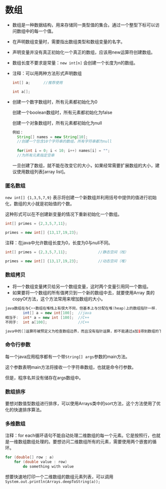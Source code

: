 # 数组

- 数组是一种数据结构，用来存储同一类型值的集合。通过一个整型下标可以访问数组中的每一个值。

- 在声明数组变量时，需要指出数组类型和数组变量的名字。

- 声明变量并没有真正初始化一个真正的数组，应该用new运算符创建数组。

- 数组长度不要求是常量：`new int[n]` 会创建一个长度为n的数组。

- 注释：可以用两种方法形式声明数组

  ```java
  int[] a;		//推荐使用
  
  int a[];
  ```

- 创建一个数字数组时，所有元素都初始化为0

  创建一个boolean数组时，所有元素都初始化为false

  创建一个对象数组时，所有元素都初始化为null

  ```java
  例如：
  	String[] names = new String[10];
  	//创建一个包含10个字符串的数组，所有字符串都为null
  	
  	for(int i = 0; i < 10; i++) names[i] = "";
  	//为所有元素指定空串
  ```

  一旦创建了数组，就不能在改变它的大小，如果经常需要扩展数组的大小，建议使用数组列表[array list]。



### 匿名数组

`new int[] {1,3,5,7,9}` 表示将创建一个新数组并利用括号中提供的值进行初始化，数组的大小就是初始值的个数。

这种形式可以在不创建新变量的情况下重新初始化一个数组。

```java
int[] primes = {2,3,5,7,11};

primes = new int[] {13,17,19,23};
```

注释：在java中允许数组长度为0，长度为0与null不同。

```java
int[] primes = {2,3,5,7,11};              //静态空间（栈）

primes = new int[] {13,17,19,23}; 		  //动态空间（堆）
```



### 数组拷贝

- 将一个数组变量拷贝给另一个数组变量，这时两个变量引用同一个数组。
- 如果要将一个数组的所有值拷贝到一个新的数组中去，就要使用Array 类的copyOf方法，这个方法常用来增加数组的大小。

```java
java数组在与C++数组在堆栈上有很大不同，但基本上与分配在堆(heap)上的数组指针一样.
    	int[] a = new int[100];  //java
相当于:  int* a = new int [100];  //C++
不同于:  int a[100];			   //C++

java中的[]运算符被预定义为检查数组边界，而且没有指针运算，即不能通过a加1得到数组的下一个元素。
```

### 命令行参数

每一个java应用程序都有一个带`String[] args`参数的main方法。

这个参数表明main方法将接收一个字符串数组，也就是命令行参数。

但是，程序名并没有储存在args数组中。

### 数组排序

要想对数值型数组进行排序，可以使用Arrays类中的sort方法，这个方法使用了优化的快速排序算法。

### 多维数组

注释：for each循环语句不能自动处理二维数组的每一个元素。它是按照行，也就是一维数组数组处理的。要想访问二维数组所有的元素，需要使用两个嵌套的循环。

```java
for (double[] row : a)
	for (double value : row)
		do something with value
```

想要快速地打印一个二维数组的数组元素列表，可以调用`System.out.println(Arrays.deepToString(a));`

